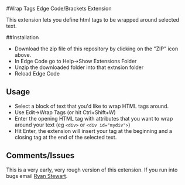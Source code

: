 #Wrap Tags Edge Code/Brackets Extension

This extension lets you define html tags to be wrapped around selected text.

##Installation

- Download the zip file of this repository by clicking on the "ZIP" icon above.
- In Edge Code go to Help->Show Extensions Folder
- Unzip the downloaded folder into that extnsion folder
- Reload Edge Code

## Usage
- Select a block of text that you'd like to wrap HTML tags around.
- Use Edit->Wrap Tags (or hit Ctrl+Shift+W)
- Enter the opening HTML tag with attributes that you want to wrap around your text (eg `<div>` or `<div id="mydiv">`)
- Hit Enter, the extension will insert your tag at the beginning and a closing tag at the end of the selected text.

## Comments/Issues

This is a very early, very rough version of this extension. If you run into bugs email [Ryan Stewart](ryan@adobe.com).
